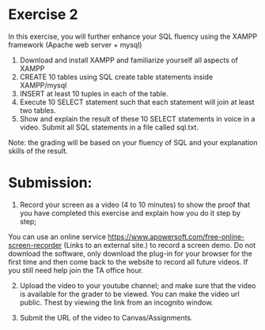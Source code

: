 # Exercise 2
In this exercise, you will further enhance your SQL fluency using the XAMPP framework (Apache web server + mysql)
1. Download and install XAMPP and familiarize yourself all aspects of XAMPP
2. CREATE 10 tables using SQL create table statements inside XAMPP/mysql
3. INSERT at least 10 tuples in each of the table. 
4. Execute 10 SELECT statement such that each statement will join at least two tables.
5. Show and explain the result of these 10 SELECT statements in voice in a video. Submit all SQL statements in a file called sql.txt. 

Note: the grading will be based on your fluency of SQL and your explanation skills of the result. 



# Submission:

1. Record your screen as a video (4 to 10 minutes) to show the proof that you have completed this exercise and explain how you do it step by step;

You can use an online service https://www.apowersoft.com/free-online-screen-recorder (Links to an external site.) to record a screen demo. Do not download the software, only download the plug-in for your browser for the first time and then come back to the website to record all future videos. If you still need help join the TA office hour.

2. Upload the video to your youtube channel; and make sure that the video is available for the grader to be viewed. You can make the video url public. Thest by viewing the link from an incognito window. 

3. Submit the URL of the video to Canvas/Assignments.